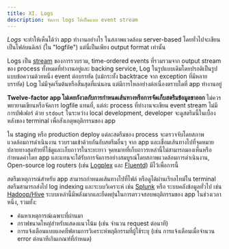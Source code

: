```yaml
---
title: XI. Logs
description: จัดการ logs ให้เป็นแบบ event stream
---
```

*Logs* จะทำให้เห็นได้ว่า app ทำงานอย่างไร ในสภาพแวดล้อม server-based โดยทั่วไปจะเขียนเป็นไฟล์บนดิสก์ (ใน "logfile") แต่นี่เป็นเพียง output format เท่านั้น

Logs เป็น [stream](https://adam.herokuapp.com/past/2011/4/1/logs_are_streams_not_files/) ของการรวบรวม, time-ordered events ที่รวมรวมจาก output stream ของ process ทั้งหมดที่ทำงานอยู่และ backing service, Log ในรูปแบบเดิมโดยปรกติเป็นรูปแบบข้อความด้วยหนึ่ง event ต่อบรรทัด (แม้กระทั้ง backtrace จาก exception ที่มีหลายบรรทัด) Log ไม่มีจุดเริ่มต้นหรือสิ้นสุดที่แน่นอน แต่มีการไหลอย่างต่อเนื่องตราบใดที่ app ทำงานอยู่

**Twelve-factor app ไม่เคยกังวลกับการกำหนดเส้นทางหรือการจัดเก็บสตรีมข้อมูลขาออก** ไม่ควรพยายามเขียนหรือจัดการ logfile แทนที่, แต่ล่ะ process ที่ทำงานจะเขียน event stream ไม่มีการบัฟเฟอร์ ด้วย `stdout` ในระหว่าง local development, developer จะดูสตรีมนี้ในเบื้องหลังของ terminal เพื่อสังเกตุพฤติกรรมของ app

ใน staging หรือ production deploy แต่ละสตรีมของ process จะตรวจจับโดยสภาพแวดล้อมการดำเนินงาน รวบรวมเข้าด้วยกันกับสตรีมอื่นๆ จาก app และเชื่อมเส้นทางไปที่จุดหมายปลายทางสุดท้ายที่ใช้ดูและเก็บถาวรในระยะยาว จุดหมายที่เก็บถาวรเหล่านี้ไม่สามารถมองเห็นหรือกำหนดค่าโดย app และแทนจะได้รับการจัดการอย่างสมบูรณ์โดยสภาพแวดล้อมการดำเนินงาน, Open-source log routers (เช่น [Logplex](https://github.com/heroku/logplex) และ [Fluentd](https://github.com/fluent/fluentd)) มีไว้เพื่อการนี้

สตรีมเหตุการณ์สำหรับ app สามารถกำหนดเส้นทางไปที่ไฟล์ หรือดูได้ผ่านเรียลไทม์ใน terminal สตรีมสามารถส่งไป log indexing และระบบวิเคราะห์ เช่น [Splunk](http://www.splunk.com/) หรือ ระบบคลังข้อมูลทั่วไป เช่น [Hadoop/Hive](http://hive.apache.org/) ระบบเหล่านี้มีพลังมากและยืดหยุ่นในการตรวจสอบพฤติกรรมของ app ในช่วงเวลาหนึ่ง, รวมทั้ง:

* ค้นหาเหตุการณ์เฉพาะที่ผ่านมา
* กราฟขนาดใหญ่สำหรับแสดงแนวโน้ม (เช่น จำนวน request ต่อนาที)
* การแจ้งเตือนแบบแอคทีฟตามการวิเคราะห์พฤติกรรมที่ผู้ใช้ระบุ (เช่น การแจ้งเตือนเมื่อจำนวน error ต่อนาทีเกินเกณฑ์ที่กำหนด)

